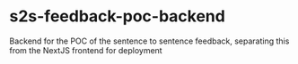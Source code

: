 # s2s-feedback-poc-backend
Backend for the POC of the sentence to sentence feedback, separating this from the NextJS frontend for deployment
